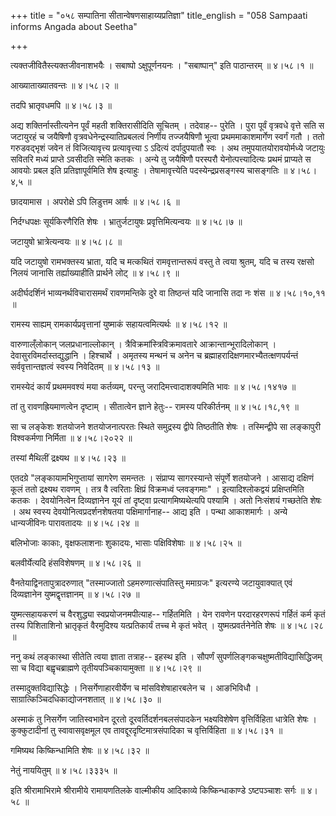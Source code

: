 +++
title = "०५८ सम्पातिना सीतान्वेषणसाहाय्यप्रतिज्ञा"
title_english = "058 Sampaati informs Angada about Seetha"

+++


त्यक्तजीवितैस्त्यक्तजीवनाशभयैः । सबाष्पो ऽक्षुपूर्णनयनः । "सबाष्पान्"
इति पाठान्तरम्  ॥  ४।५८।१  ॥   

  

आख्याताख्यातवन्तः  ॥  ४।५८।२  ॥   

  

तदपि भ्रातृवधमपि  ॥  ४।५८।३  ॥   

  

अद्य शक्तिर्नास्तीत्यनेन पूर्वं महती शक्तिरासीदिति सूचितम् । तदेवाह--
पुरेति । पुरा पूर्वं वृत्रवधे वृत्ते सति स जटायुरहं च जयैषिणौ
वृत्रवधेनेन्द्रस्यातिप्रबलत्वं निर्णीय तज्जयैषिणौ भूत्वा
प्रथममाकाशमार्गेण स्वर्गं गतौ । ततो गरुडवद्भृशं जवेन तं विजित्यावृत्त्य
प्रत्यावृत्त्या ऽ ऽदित्यं दर्पादुपयातौ स्वः । अथ तमुपयातयोरावयोर्मध्ये
जटायुः सवितरि मध्यं प्राप्ते ऽवसीदति स्मेति कतकः । अन्ये तु जयैषिणौ
परस्परौ येनोत्पत्त्यादित्यः प्रथमं प्राप्यते स आवयोः प्रबल इति
प्रतिज्ञापूर्वमिति शेष इत्याहुः । तेषामावृत्त्येति पदस्येन्द्रप्रसङ्गस्य
चासङ्गतिः  ॥  ४।५८।४,५  ॥   

  

छादयामास । अपरोक्षे ऽपि लिडुत्तम आर्षः  ॥  ४।५८।६  ॥   

  

निर्दग्धपक्षः सूर्यकिरणैरिति शेषः । भ्रातुर्जटायुषः प्रवृत्तिमित्यन्वयः
 ॥  ४।५८।७ ॥   

  

जटायुषो भ्रात्रेत्यन्वयः  ॥  ४।५८।८  ॥   

  

यदि जटायुषो रामभक्तस्य भ्राता, यदि च मत्कथितं रामवृत्तान्तरूपं वस्तु ते
त्वया श्रुतम्, यदि च तस्य रक्षसो निलयं जानासि तर्ह्याख्याहीति प्रार्थने
लोट्  ॥  ४।५८।९  ॥   

  

अदीर्घदर्शिनं भाव्यनर्थविचारासमर्थं रावणमन्तिके दुरे वा तिष्ठन्तं यदि
जानासि तदा नः शंस  ॥  ४।५८।१०,११  ॥   

  

रामस्य साह्यम् रामकार्यप्रवृत्तानां युष्माकं सहायत्वमित्यर्थः  ॥  ४।५८।१२
 ॥   

  

वारुणाल्ँलोकान् जलप्रधानाल्लोकान् । त्रैविक्रमांस्त्रिविक्रमावतारे
आक्रान्तान्भूरादिलोकान् । देवासुरविमर्दास्तद्युद्धानि । हिश्चार्थे ।
अमृतस्य मन्थनं च अनेन च ब्रह्माहरादिक्षणमारभ्यैतत्क्षणपर्यन्तं
सर्ववृत्तान्तज्ञत्वं स्वस्य निवेदितम्  ॥  ४।५८।१३  ॥   

  

रामस्येदं कार्यं प्रथममवश्यं मया कर्तव्यम्, परन्तु
जरादिमत्त्वादाशक्यमिति भावः  ॥  ४।५८।१४१७  ॥   

  

तां तु रावणह्रियमाणत्वेन दृष्टाम् । सीतात्वेन ज्ञाने हेतुः-- रामस्य
परिकीर्तनम्  ॥  ४।५८।१८,१९  ॥   

  

सा च लङ्केशः शतयोजने शतयोजनात्परतः स्थिते समुद्रस्य द्वीपे तिष्ठतीति
शेषः । तस्मिन्द्वीपे सा लङ्कापुरी विश्वकर्मणा निर्मिता  ॥  ४।५८।२०२२  ॥   

  

तस्यां मैथिलीं द्रक्ष्यथ  ॥  ४।५८।२३  ॥   

  

एतदग्रे "लङ्कायामभिगुप्तायां सागरेण समन्ततः । संप्राप्य सागरस्यान्ते
संपूर्णे शतयोजने । आसाद्य दक्षिणं कूलं ततो द्रक्ष्यथ रावणम् । तत्र वै
त्वरिताः क्षिप्रं विक्रमध्वं प्लवङ्गमाः" । इत्यादिश्लोकद्वयं
प्रक्षिप्तमिति कतकः । देवयोनित्वेन दिव्यज्ञानेन यूयं तां दृष्ट्वा
प्रत्यागमिष्यथेत्यपि पश्यामि । अतो निःसंशयं गच्छतेति शेषः । अथ स्वस्य
देवयोनित्वप्रदर्शनशेषतया पक्षिमार्गानाह-- आद्य इति । पन्था आकाशमार्गः ।
अन्ये धान्यजीविनः पारावतादयः  ॥  ४।५८।२४  ॥   

  

बलिभोजाः काकाः, वृक्षफलाशनाः शुकादयः, भासाः पक्षिविशेषाः  ॥  ४।५८।२५ ॥   

  

बलवीर्येत्यदि हंसविशेषणम्  ॥  ४।५८।२६  ॥   

  

वैनतेयाद्विनतापुत्रादरुणात् "तस्माज्जातो ऽहमरुणात्संपातिस्तु ममाग्रजः"
इत्यरण्ये जटायुवाक्यात् एवं दिव्यज्ञानेन युष्मद्वृत्तज्ञानम्  ॥  ४।५८।२७
 ॥   

  

युष्मत्सहायकरणं च वैरशुद्ध्या स्वप्रयोजनमपीत्याह-- गर्हितमिति । येन
रावणेन परदारहरणरूपं गर्हितं कर्म कृतं तस्य पिशिताशिनो भ्रातृकृतं
वैरमुदिश्य यत्प्रतिकार्यं तच्च मे कृतं भवेत् । युष्मत्प्रवर्तनेनेति शेषः
 ॥  ४।५८।२८  ॥   

  

ननु कथं लङ्कास्था सीतेति त्वया ज्ञाता तत्राह-- इहस्थ इति । सौपर्णं
सुपर्णलिङ्गकचक्षुष्मतीविद्यासिद्धिजम् सा च विद्या बह्वृचब्राह्मणे
तृतीयपञ्चिकायामुक्ता  ॥  ४।५८।२९  ॥   

  

तस्मादुक्तविद्यासिद्धेः । निसर्गेणाहारवीर्येण च मांसविशेषाहारबलेन च ।
आङभिविधौ । साग्रात्किञ्चिदधिकाद्योजनशतात्  ॥  ४।५८।३०  ॥   

  

अस्माकं तु निसर्गेण जातिस्वभावेन दूरतो दूरवर्तिदर्शनबलसंपादकेन
भक्ष्यविशेषेण वृत्तिर्विहिता धात्रेति शेषः । कुक्कुटादीनां तु
स्वावासवृक्षमूल एव तावद्दूरदृष्टिमात्रसंपादिका च वृत्तिर्विहिता  ॥ 
४।५८।३१  ॥   

  

गमिष्यथ किष्किन्धामिति शेषः  ॥  ४।५८।३२  ॥   

  

नेतुं नाययितुम्  ॥  ४।५८।३३३५  ॥   

  

इति श्रीरामाभिरामे श्रीरामीये रामायणतिलके वाल्मीकीय आदिकाव्ये
किष्किन्धाकाण्डे ऽष्टपञ्चाशः सर्गः  ॥  ४।५८  ॥   

  


